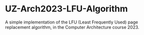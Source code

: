 # UZ-Arch2023-LFU-Algorithm
A simple implementation of the LFU (Least Frequently Used) page replacement algorithm, in the Computer Architecture course 2023.

